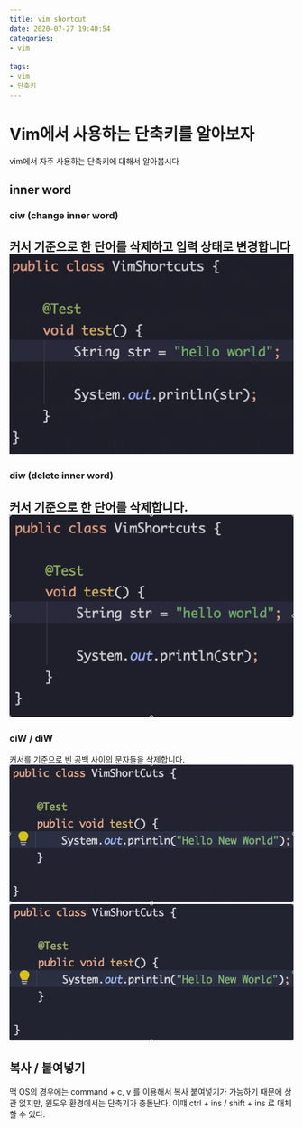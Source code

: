 ```yaml
---
title: vim shortcut
date: 2020-07-27 19:40:54
categories:
- vim

tags: 
- vim
- 단축키
---
```

# Vim에서 사용하는 단축키를 알아보자
vim에서 자주 사용하는 단축키에 대해서 알아봅시다

## inner word
### ciw (change inner word)
커서 기준으로 한 단어를 삭제하고 입력 상태로 변경합니다
![change inner word](./vim-shortcut/ciw.gif)
---
### diw (delete inner word)
커서 기준으로 한 단어를 삭제합니다.
![delete inner word](./vim-shortcut/diw.gif)
---
### ciW / diW
커서를 기준으로 빈 공백 사이의 문자들을 삭제합니다.
![delete inner word](./vim-shortcut/ciwUpper.gif)
![delete inner word](./vim-shortcut/diwUpper.gif)


## 복사 / 붙여넣기
맥 OS의 경우에는 command + c, v 를 이용해서 복사 붙여넣기가 가능하기 때문에 상관 없지만, 윈도우 환경에서는 단축기가 충돌난다.
이떄 ctrl + ins / shift + ins 로 대체할 수 있다.
